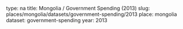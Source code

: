 type: na
title: Mongolia / Government Spending (2013)
slug: places/mongolia/datasets/government-spending/2013
place: mongolia
dataset: government-spending
year: 2013
